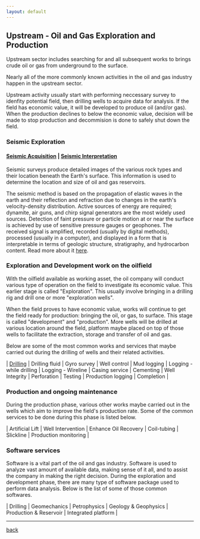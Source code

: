 ```yaml
---
layout: default
---
```


## Upstream - Oil and Gas Exploration and Production

Upstream sector includes searching for and all subsequent works to brings crude oil or gas from underground to the surface.

Nearly all of the more commonly known activities in the oil and gas industry happen in the upstream sector. 

Upstream activity usually start with performing neccessary survey to idenfity potential field, then drilling wells to acquire data for analysis. If the field has economic value, it will be developed to produce oil (and/or gas). When the production declines to below the economic value, decision will be made to stop production and decommision is done to safely shut down the field.

### Seismic Exploration

#### [Seismic Acquisition](./seismicsurvey.html)		|		[Seismic Interpretation](./seismicinterpretation.html)

Seismic surveys produce detailed images of the various rock types and their location beneath the Earth's surface. This information is used to determine the location and size of oil and gas reservoirs.

The seismic method is based on the propagation of elastic waves in the earth and their reflection and refraction due to changes in the earth's velocity-density distribution. Active sources of energy are required; dynamite, air guns, and chirp signal generators are the most widely used sources. 
Detection of faint pressure or particle motion at or near the surface is achieved by use of sensitive pressure gauges or geophones. The received signal is amplified, recorded (usually by digital methods), processed (usually in a computer), and displayed in a form that is interpretable in terms of geologic structure, stratigraphy, and hydrocarbon content. Read more about it [here](https://en.wikipedia.org/wiki/Reflection_seismology).

### Exploration and Development work on the oilfield

With the oilfield available as working asset, the oil company will conduct various type of operation on the field to investigate its economic value. This earlier stage is called "Exploration". This usually involve bringing in a drilling rig and drill one or more "exploration wells".

When the field proves to have economic value, works will continue to get the field ready for production: bringing the oil, or gas, to surface. This stage is called "development" and "production". More wells will be drilled at various location around the field, platform maybe placed on top of those wells to facilitate the extraction, storage and transfer of oil and gas.

Below are some of the most common works and services that maybe carried out during the drilling of wells and their related activities.

| [Drilling](../subpages/drilling.html) | Drilling fluid | Gyro survey | Well control
| Mud logging | Logging - while drilling | Logging - Wireline
| Casing service | Cementing | Well Integrity | Perforation
| Testing | Production logging | Completion |

### Production and ongoing maintenance

During the production phase, various other works maybe carried out in the wells which aim to improve the field's production rate. Some of the common services to be done during this phase is listed below.

| Artificial Lift | Well Intervention | Enhance Oil Recovery
| Coil-tubing | Slickline | Production monitoring |

### Software services

Software is a vital part of the oil and gas industry. Software is used to analyze vast amount of available data, making sense of it all, and to assist the company in making the right decision. During the exploration and development phase, there are many type of software package used to perform data analysis. Below is the list of some of those common softwares.

| Drilling | Geomechanics | Petrophysics 
| Geology & Geophysics | Production & Reservoir | Integrated platform |



* * *

[back](../)
